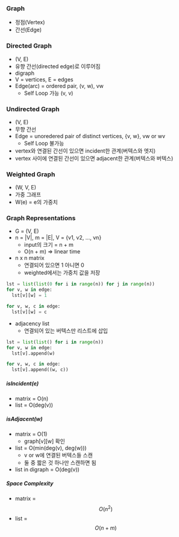 ### Graph

- 정점(Vertex)
- 간선(Edge)

### Directed Graph

- (V, E)
- 유향 간선(directed edge)로 이루어짐
- digraph
- V = vertices, E = edges
- Edge(arc) = ordered pair, (v, w), vw
  - Self Loop 가능 (v, v)

### Undirected Graph

- (V, E)
- 무향 간선
- Edge = unoredered pair of distinct vertices, {v, w}, vw or wv
  - Self Loop 불가능
- vertex와 연결된 간선이 있으면 incident한 관계(버텍스와 엣지)
- vertex 사이에 연결된 간선이 있으면 adjacent한 관계(버텍스와 버텍스)

### Weighted Graph

- (W, V, E)
- 가중 그래프
- W(e) = e의 가중치

### Graph Representations

- G = (V, E)
- n = |V|, m = |E|, V = {v1, v2, ..., vn}
  - input의 크기 = n + m
  - O(n + m) => linear time
- n x n matrix
  - 연결되어 있으면 1 아니면 0
  - weighted에서는 가중치 값을 저장

```python
lst = list(list(0 for i in range(n)) for j in range(n))
for v, w in edge:
  lst[v][w] = 1

for v, w, c in edge:
  lst[v][w] = c
```

- adjacency list
  - 연결되어 있는 버텍스만 리스트에 삽입

```python
lst = list(list() for i in range(n))
for v, w in edge:
  lst[v].append(w)

for v, w, c in edge:
  lst[v].append((w, c))
```

##### isIncident(e)

- matrix = O(n)
- list = O(deg(v))

##### isAdjacent(w)

- matrix = O(1)
  - graph[v][w] 확인
- list = O(min(deg(v), deg(w)))
  - v or w에 연결된 버텍스들 스캔
  - 둘 중 짧은 것 하나만 스캔하면 됨
- list in digraph = O(deg(v))

##### Space Complexity

- matrix = $$O(n^2)$$
- list = $$O(n + m)$$
